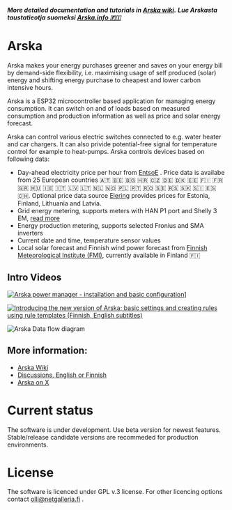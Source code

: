 ***More detailed documentation and tutorials in [Arska wiki](/wiki).*** 
***Lue Arskasta taustatieotja suomeksi [Arska.info 🇫🇮](https://arska.info)***


# Arska
Arska makes your energy purchases greener and saves on your energy bill by demand-side flexibility, i.e. maximising usage of self produced (solar) energy and shifting energy purchase to cheapest and lower carbon intensive hours.

Arska is a ESP32 microcontroller based application for managing energy consumption. It can switch on and of loads based on measured consumption and production information as well as price and solar energy forecast. 

Arska can control various electric switches connected to e.g. water heater and car chargers. It can also privide potential-free signal for temperature control for example to heat-pumps. Arska controls devices based on following data:
- Day-ahead electricity price per hour from [EntsoE](https://transparency.entsoe.eu/) . Price data is availabe from 25 European countries 🇦🇹 🇧🇪 🇧🇬 🇭🇷 🇨🇿 🇩🇪 🇩🇰 🇪🇪 🇫🇮 🇫🇷 🇬🇷 🇭🇺 🇮🇪 🇮🇹 🇱🇻 🇱🇹 🇳🇱 🇳🇴 🇵🇱 🇵🇹 🇷🇴 🇸🇪 🇷🇸 🇸🇰 🇸🇮 🇪🇸 🇨🇭. Optional price data source [Elering](https://dashboard.elering.ee/assets/api-doc.html)  provides prices for Estonia, Finland, Lithuania and Latvia. 
- Grid energy metering, supports meters with HAN P1 port and Shelly 3 EM, [read more](https://github.com/Netgalleria/arska-node/wiki/Energy-Meter-configuration) 
- Energy production metering, supports selected Fronius and SMA inverters
- Current date and time, temperature sensor values
- Local solar forecast and Finnish wind power forecast from [Finnish Meteorological Institute (FMI)](https://www.ilmatieteenlaitos.fi/aurinko-ja-tuulivoimaennuste), currently available in Finland 🇫🇮

 
## Intro Videos 

[![Arska power manager - installation and basic configuration](https://github.com/Netgalleria/arska-node/assets/1752838/3d59ae0b-1a02-47c2-97b4-c399720c3787)](https://www.youtube.com/watch?v=MvDFJclwr6A)]

[![Introducing the new version of Arska; basic settings and creating rules using rule templates (Finnish, English subtitles)](https://github.com/Netgalleria/arska-node/assets/1752838/39256ebc-ec60-4826-a3b2-3e6431a00345)](https://www.youtube.com/watch?v=BFsiXRxTFBo)

![Arska Data flow diagram](https://github.com/Netgalleria/arska-node/assets/1752838/55de61ea-fe19-416d-bdfe-feb6becbf8b7)


## More information:
- [Arska Wiki](https://github.com/Netgalleria/arska-node/wiki) 
- [Discussions, English or Finnish](https://github.com/Netgalleria/arska-node/discussions) 
- [Arska on X](https://twitter.com/ArskaEnergy)

# Current status
The software is under development. Use beta version for newest features. Stable/release candidate versions are recommeded for production environments.   
# License 
The software is licenced under GPL v.3 license. For other licencing options contact olli@netgalleria.fi .


